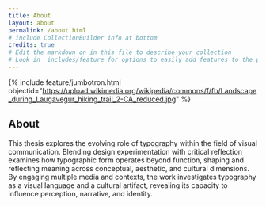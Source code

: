 ```yaml
---
title: About
layout: about
permalink: /about.html
# include CollectionBuilder info at bottom
credits: true
# Edit the markdown on in this file to describe your collection
# Look in _includes/feature for options to easily add features to the page
---
```

{% include feature/jumbotron.html objectid="https://upload.wikimedia.org/wikipedia/commons/f/fb/Landscape_during_Laugavegur_hiking_trail_2-CA_reduced.jpg" %} 
## About
This thesis explores the evolving role of typography within the field of visual communication. Blending design experimentation with critical reflection examines how typographic form operates beyond function, shaping and reflecting meaning across conceptual, aesthetic, and cultural dimensions. By engaging multiple media and contexts, the work investigates typography as a visual language and a cultural artifact, revealing its capacity to influence perception, narrative, and identity.
